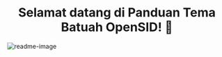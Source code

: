 <h1 align="center">Selamat datang di Panduan Tema Batuah OpenSID! 👋</h1>

![readme-image](https://raw.githubusercontent.com/rohmanudin05/temabatuah/main/logo/frontend.png "OpenSID membantu penanggulangan COVID-19")
